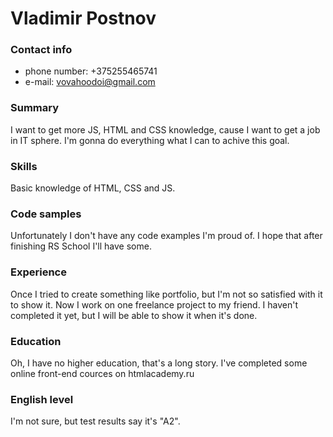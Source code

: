 # Vladimir Postnov

### Contact info

* phone number: +375255465741
* e-mail: vovahoodoi@gmail.com

### Summary
I want to get more JS, HTML and CSS knowledge, cause I want to get a job in IT sphere. I'm gonna do everything what I can to achive this goal.

### Skills
Basic knowledge of HTML, CSS and JS.

### Code samples
Unfortunately I don't have any code examples I'm proud of. I hope that after finishing RS School I'll have some.


### Experience
Once I tried to create something like portfolio, but I'm not so satisfied with it to show it. Now I work on one freelance project to my friend.
I haven't completed it yet, but I will be able to show it when it's done.

### Education
Oh, I have no higher education, that's a long story. I've completed some online front-end cources on htmlacademy.ru

### English level
I'm not sure, but test results say it's "A2".

